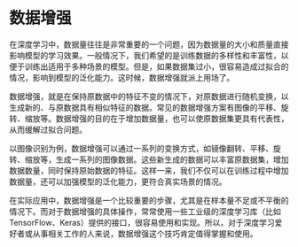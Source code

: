 # 数据增强

在深度学习中，数据量往往是非常重要的一个问题，因为数据量的大小和质量直接影响模型的学习效果。一般情况下，我们希望的是训练数据的多样性和丰富性，以便于训练出适用于多种场景的模型。但是，如果数据集过小，很容易造成过拟合的情况，影响到模型的泛化能力。这时候，数据增强就派上用场了。

数据增强，就是在保持原数据中的特征不变的情况下，对原数据进行随机变换，以生成新的、与原数据具有相似特征的数据。常见的数据增强方案有图像的平移、旋转、缩放等。数据增强的目的在于增加数据量，也可以使原数据集更具有代表性，从而缓解过拟合问题。

以图像识别为例，数据增强可以通过一系列的变换方式，如镜像翻转、平移、旋转、缩放等，生成一系列的图像数据。这些新生成的数据可以丰富原数据集，增加数据数量，同时保持原始数据的特征。这样一来，我们不仅可以在训练过程中增加数据量，还可以加强模型的泛化能力，更符合真实场景的情况。

在实际应用中，数据增强是一个比较重要的步骤，尤其是在样本量不足或不平衡的情况下。而对于数据增强的具体操作，常常使用一些工业级的深度学习库（比如 TensorFlow、Keras）提供的接口，很容易使用和实现。所以，对于深度学习爱好者或从事相关工作的人来说，数据增强这个技巧肯定值得掌握和使用。